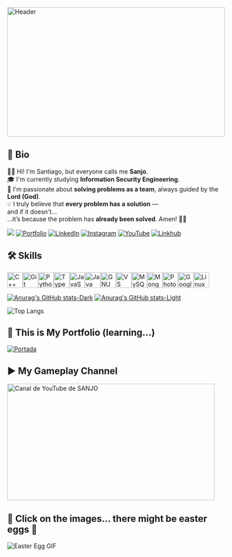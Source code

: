 <a href="https://emulatorgames.onl/gba-pokemon-fire-red-version" target="_blank">
  <img src="https://i.imgur.com/dSBFdQI.png" alt="Header" style="width:100%; max-height:300px;">
</a>

## 📌 Bio

🙋‍♂️ Hi! I'm Santiago, but everyone calls me **Sanjo**.  
🎓 I'm currently studying **Information Security Engineering**.  
🧠 I'm passionate about **solving problems as a team**, always guided by the **Lord (God)**.  
💡 I truly believe that **every problem has a solution** —  
and if it doesn't…  
…it’s because the problem has **already been solved**. Amen! 🙏🏻

![](https://komarev.com/ghpvc/?username=SANJO777&color=blueviolet)
[![Portfolio](https://img.shields.io/badge/Portfolio-%23000000?logo=githubpages&logoColor=white)](https://sanjo777.github.io/portfolio/)
[![LinkedIn](https://img.shields.io/badge/LinkedIn-%230077B5?logo=linkedin&logoColor=white)](https://www.linkedin.com/in/santiago-rodríguez-0b7476375)
[![Instagram](https://img.shields.io/badge/Instagram-%23E4405F?logo=instagram&logoColor=white)](https://www.instagram.com/saantiago.rodriguez?igsh=YmZ3NnYwb21qc3Y1)
[![YouTube](https://img.shields.io/badge/YouTube-%23FF0000?logo=youtube&logoColor=white)](https://m.youtube.com/@sjrpnocommentary)
[![Linkhub](https://img.shields.io/badge/Linkhub-%231a0b24?logo=githubpages&logoColor=white)](https://sanjo777.github.io/linkhub/)

## 🛠️ Skills

<p align="left">
<a href="https://docs.microsoft.com/en-us/cpp/?view=msvc-170" target="_blank" rel="noreferrer"><img src="https://raw.githubusercontent.com/danielcranney/readme-generator/main/public/icons/skills/cplusplus-colored.svg" width="36" height="36" alt="C++" title="C++"/></a><a href="https://git-scm.com/" target="_blank" rel="noreferrer"><img src="https://raw.githubusercontent.com/danielcranney/readme-generator/main/public/icons/skills/git-colored.svg" width="36" height="36" alt="Git" title="Git"/></a><a href="https://www.python.org/" target="_blank" rel="noreferrer"><img src="https://raw.githubusercontent.com/danielcranney/readme-generator/main/public/icons/skills/python-colored.svg" width="36" height="36" alt="Python" title="Python"/></a><a href="https://www.typescriptlang.org/" target="_blank" rel="noreferrer"><img src="https://raw.githubusercontent.com/danielcranney/readme-generator/main/public/icons/skills/typescript-colored.svg" width="36" height="36" alt="TypeScript" title="TypeScript"/></a><a href="https://developer.mozilla.org/en-US/docs/Web/JavaScript" target="_blank" rel="noreferrer"><img src="https://raw.githubusercontent.com/danielcranney/readme-generator/main/public/icons/skills/javascript-colored.svg" width="36" height="36" alt="JavaScript" title="JavaScript"/></a><a href="https://www.oracle.com/java/" target="_blank" rel="noreferrer"><img src="https://raw.githubusercontent.com/danielcranney/readme-generator/main/public/icons/skills/java-colored.svg" width="36" height="36" alt="Java" title="Java"/></a><a href="https://www.gnu.org/software/bash/" target="_blank" rel="noreferrer"><img src="https://raw.githubusercontent.com/danielcranney/readme-generator/main/public/icons/skills/gnubash.svg" width="36" height="36" alt="GNU Bash" title="GNU Bash"/></a><a href="https://code.visualstudio.com/" target="_blank" rel="noreferrer"><img src="https://raw.githubusercontent.com/danielcranney/readme-generator/main/public/icons/skills/visualstudiocode-colored.svg" width="36" height="36" alt="VS Code" title="VS Code"/></a><a href="https://www.mysql.com/" target="_blank" rel="noreferrer"><img src="https://raw.githubusercontent.com/danielcranney/readme-generator/main/public/icons/skills/mysql-colored.svg" width="36" height="36" alt="MySQL" title="MySQL"/></a><a href="https://www.mongodb.com/" target="_blank" rel="noreferrer"><img src="https://raw.githubusercontent.com/danielcranney/readme-generator/main/public/icons/skills/mongodb-colored.svg" width="36" height="36" alt="MongoDB" title="MongoDB"/></a><a href="https://www.adobe.com/uk/products/photoshop.html" target="_blank" rel="noreferrer"><img src="https://raw.githubusercontent.com/danielcranney/readme-generator/main/public/icons/skills/photoshop-colored.svg" width="36" height="36" alt="Photoshop" title="Photoshop"/></a><a href="https://cloud.google.com/" target="_blank" rel="noreferrer"><img src="https://raw.githubusercontent.com/danielcranney/readme-generator/main/public/icons/skills/googlecloud-colored.svg" width="36" height="36" alt="Google Cloud" title="Google Cloud"/></a><a href="https://www.linux.org" target="_blank" rel="noreferrer"><img src="https://raw.githubusercontent.com/danielcranney/readme-generator/main/public/icons/skills/linux-colored.svg" width="36" height="36" alt="Linux" title="Linux"/></a>
</p>

[![Anurag's GitHub stats-Dark](https://github-readme-stats.vercel.app/api?username=SANJO777&show_icons=true&theme=dark#gh-dark-mode-only)](https://github.com/anuraghazra/github-readme-stats#gh-dark-mode-only)
[![Anurag's GitHub stats-Light](https://github-readme-stats.vercel.app/api?username=SANJO777&show_icons=true&theme=default#gh-light-mode-only)](https://github.com/anuraghazra/github-readme-stats#gh-light-mode-only)

![Top Langs](https://github-readme-stats.vercel.app/api/top-langs/?username=SANJO777&hide_progress=true)

## 💼 This is My Portfolio (learning...)

[![Portada](https://i.imgur.com/WWNolMj.png)](https://sanjo777.github.io/portfolio/)

## ▶️ My Gameplay Channel

<a href="https://m.youtube.com/@sjrpnocommentary" target="_blank">
  <img src="https://i.imgur.com/b83b7yF.jpeg" alt="Canal de YouTube de SANJO" width="480" height="270">
</a>

## 👀 Click on the images… there might be easter eggs 🥚

![Easter Egg GIF](https://media4.giphy.com/media/v1.Y2lkPTc5MGI3NjExdHBuOTZqOHh1MXUyNm1mczB5NGgwdGMybDMycW4xYzh3MTA4anh2YyZlcD12MV9pbnRlcm5hbF9naWZfYnlfaWQmY3Q9Zw/ztPDz6vdmh3TqRti4j/giphy.gif)
